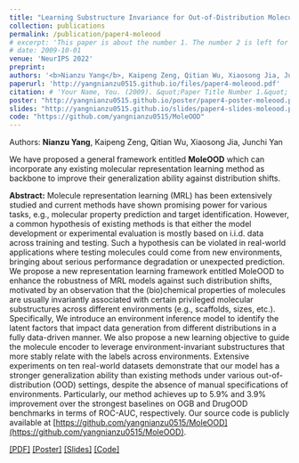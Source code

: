 ```yaml
---
title: "Learning Substructure Invariance for Out-of-Distribution Molecular Representations"
collection: publications
permalink: /publication/paper4-moleood
# excerpt: 'This paper is about the number 1. The number 2 is left for future work.'
# date: 2009-10-01
venue: 'NeurIPS 2022'
preprint:
authors: '<b>Nianzu Yang</b>, Kaipeng Zeng, Qitian Wu, Xiaosong Jia, Junchi Yan'
paperurl: 'http://yangnianzu0515.github.io/files/paper4-moleood.pdf'
citation: # 'Your Name, You. (2009). &quot;Paper Title Number 1.&quot; <i>Journal 1</i>. 1(1).'
poster: "http://yangnianzu0515.github.io/poster/paper4-poster-moleood.pdf"
slides: "http://yangnianzu0515.github.io/slides/paper4-slides-moleood.pdf"
code: "https://github.com/yangnianzu0515/MoleOOD"
---
```

Authors: **Nianzu Yang**, Kaipeng Zeng, Qitian Wu, Xiaosong Jia, Junchi Yan

We have proposed a general framework entitled **MoleOOD** which can incorporate any existing molecular representation learning method as backbone to improve their generalization ability against distribution shifts.

**Abstract:** Molecule representation learning (MRL) has been extensively studied and current methods have shown promising power for various tasks, e.g., molecular property prediction and target  identification. However, a common hypothesis of existing methods is that either the model development or experimental evaluation is mostly based on i.i.d. data across training and testing. Such a hypothesis can be violated in real-world applications where testing molecules could come from new environments, bringing about serious performance degradation or unexpected prediction. We propose a new representation learning framework entitled MoleOOD to enhance the robustness of MRL models against such distribution shifts, motivated by an observation that the (bio)chemical properties of molecules are usually invariantly associated with certain privileged molecular substructures across different environments (e.g., scaffolds, sizes, etc.). Specifically, We introduce an environment inference model to identify the latent factors that impact data generation from different distributions in a fully data-driven manner. We also propose a new learning objective to guide the molecule encoder to leverage environment-invariant substructures that more stably relate with the labels across environments. Extensive experiments on ten real-world datasets demonstrate that our model has a stronger generalization ability than existing methods under various out-of-distribution (OOD) settings, despite the absence of manual specifications of environments. Particularly, our method achieves up to 5.9\% and 3.9\% improvement over the strongest baselines on OGB and DrugOOD benchmarks in terms of ROC-AUC, respectively. Our source code is publicly available at [https://github.com/yangnianzu0515/MoleOOD](https://github.com/yangnianzu0515/MoleOOD).

[[PDF]](http://yangnianzu0515.github.io/files/paper4-moleood.pdf)
[[Poster]](http://yangnianzu0515.github.io/poster/paper4-poster-moleood.pdf)
[[Slides]](http://yangnianzu0515.github.io/slides/paper4-slides-moleood.pdf)
[[Code]](https://github.com/yangnianzu0515/MoleOOD)
